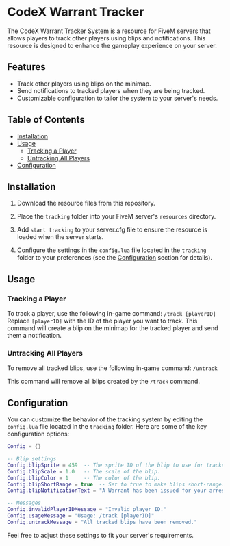 # CodeX Warrant Tracker

The CodeX Warrant Tracker System is a resource for FiveM servers that allows players to track other players using blips and notifications. This resource is designed to enhance the gameplay experience on your server.

## Features

- Track other players using blips on the minimap.
- Send notifications to tracked players when they are being tracked.
- Customizable configuration to tailor the system to your server's needs.

## Table of Contents

- [Installation](#installation)
- [Usage](#usage)
  - [Tracking a Player](#tracking-a-player)
  - [Untracking All Players](#untracking-all-players)
- [Configuration](#configuration)

## Installation

1. Download the resource files from this repository.

2. Place the `tracking` folder into your FiveM server's `resources` directory.

3. Add `start tracking` to your server.cfg file to ensure the resource is loaded when the server starts.

4. Configure the settings in the `config.lua` file located in the `tracking` folder to your preferences (see the [Configuration](#configuration) section for details).

## Usage

### Tracking a Player

To track a player, use the following in-game command:
`/track [playerID]`
Replace `[playerID]` with the ID of the player you want to track. This command will create a blip on the minimap for the tracked player and send them a notification.

### Untracking All Players

To remove all tracked blips, use the following in-game command:
`/untrack`

This command will remove all blips created by the `/track` command.

## Configuration

You can customize the behavior of the tracking system by editing the `config.lua` file located in the `tracking` folder. Here are some of the key configuration options:

```lua
Config = {}

-- Blip settings
Config.blipSprite = 459  -- The sprite ID of the blip to use for tracked players.
Config.blipScale = 1.0   -- The scale of the blip.
Config.blipColor = 1     -- The color of the blip.
Config.blipShortRange = true  -- Set to true to make blips short-range.
Config.blipNotificationText = "A Warrant has been issued for your arrest. You may be tracked."

-- Messages
Config.invalidPlayerIDMessage = "Invalid player ID."
Config.usageMessage = "Usage: /track [playerID]"
Config.untrackMessage = "All tracked blips have been removed."
```
Feel free to adjust these settings to fit your server's requirements.
